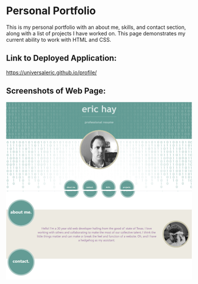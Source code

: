 # Personal Portfolio

This is my personal portfolio with an about me, skills, and contact section, along with a list of projects I have worked on. This page demonstrates my current ability to work with HTML and CSS.

## Link to Deployed Application:

https://universaleric.github.io/profile/

## Screenshots of Web Page:

![Screenshot1](./Images/Screenshot1.jpg "Screenshot of Web Page")
![Screenshot2](./Images/Screenshot2.jpg "Screenshot of Web Page")
